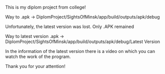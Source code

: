 This is my diplom project from college!

Way to .apk -> DiplomProject/SightsOfMinsk/app/build/outputs/apk/debug

Unfortunately, the latest version was lost. Only .APK remained

Way to latest version .apk -> DiplomProject/SightsOfMinsk/app/build/outputs/apk/debug/Latest Version

In the information of the latest version there is a video on which you can watch the work of the program.

Thank you for your attention!

